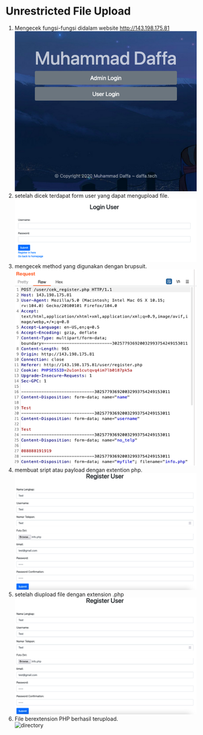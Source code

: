# Unrestricted File Upload

1. Mengecek fungsi-fungsi didalam website http://143.198.175.81 <br> ![](/UFU/images/1.png "directory")
2. setelah dicek terdapat form user yang dapat mengupload file. <br> ![](/UFU/images/2.png "directory")
3. mengecek method yang digunakan dengan brupsuit. <br> ![](/UFU/images/5.png "directory")
4. membuat sript atau payload dengan extention php. <br> ![](/UFU/images/4.png "directory")
5. setelah diupload file dengan extension .php <br> ![](/UFU/images/4.png "directory")
6. File berextension PHP berhasil terupload. <br> ![](/UFU/images/directory.png "directory")
